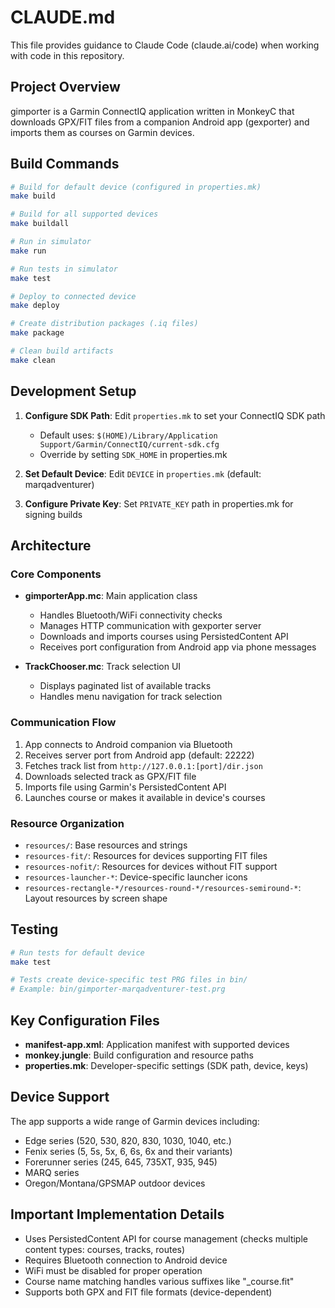 # CLAUDE.md

This file provides guidance to Claude Code (claude.ai/code) when working with code in this repository.

## Project Overview

gimporter is a Garmin ConnectIQ application written in MonkeyC that downloads GPX/FIT files from a companion Android app (gexporter) and imports them as courses on Garmin devices.

## Build Commands

```bash
# Build for default device (configured in properties.mk)
make build

# Build for all supported devices
make buildall

# Run in simulator
make run

# Run tests in simulator
make test

# Deploy to connected device
make deploy

# Create distribution packages (.iq files)
make package

# Clean build artifacts
make clean
```

## Development Setup

1. **Configure SDK Path**: Edit `properties.mk` to set your ConnectIQ SDK path
   - Default uses: `$(HOME)/Library/Application Support/Garmin/ConnectIQ/current-sdk.cfg`
   - Override by setting `SDK_HOME` in properties.mk

2. **Set Default Device**: Edit `DEVICE` in `properties.mk` (default: marqadventurer)

3. **Configure Private Key**: Set `PRIVATE_KEY` path in properties.mk for signing builds

## Architecture

### Core Components

- **gimporterApp.mc**: Main application class
  - Handles Bluetooth/WiFi connectivity checks
  - Manages HTTP communication with gexporter server
  - Downloads and imports courses using PersistedContent API
  - Receives port configuration from Android app via phone messages

- **TrackChooser.mc**: Track selection UI
  - Displays paginated list of available tracks
  - Handles menu navigation for track selection

### Communication Flow

1. App connects to Android companion via Bluetooth
2. Receives server port from Android app (default: 22222)
3. Fetches track list from `http://127.0.0.1:[port]/dir.json`
4. Downloads selected track as GPX/FIT file
5. Imports file using Garmin's PersistedContent API
6. Launches course or makes it available in device's courses

### Resource Organization

- `resources/`: Base resources and strings
- `resources-fit/`: Resources for devices supporting FIT files
- `resources-nofit/`: Resources for devices without FIT support
- `resources-launcher-*`: Device-specific launcher icons
- `resources-rectangle-*/resources-round-*/resources-semiround-*`: Layout resources by screen shape

## Testing

```bash
# Run tests for default device
make test

# Tests create device-specific test PRG files in bin/
# Example: bin/gimporter-marqadventurer-test.prg
```

## Key Configuration Files

- **manifest-app.xml**: Application manifest with supported devices
- **monkey.jungle**: Build configuration and resource paths
- **properties.mk**: Developer-specific settings (SDK path, device, keys)

## Device Support

The app supports a wide range of Garmin devices including:
- Edge series (520, 530, 820, 830, 1030, 1040, etc.)
- Fenix series (5, 5s, 5x, 6, 6s, 6x and their variants)
- Forerunner series (245, 645, 735XT, 935, 945)
- MARQ series
- Oregon/Montana/GPSMAP outdoor devices

## Important Implementation Details

- Uses PersistedContent API for course management (checks multiple content types: courses, tracks, routes)
- Requires Bluetooth connection to Android device
- WiFi must be disabled for proper operation
- Course name matching handles various suffixes like "_course.fit"
- Supports both GPX and FIT file formats (device-dependent)